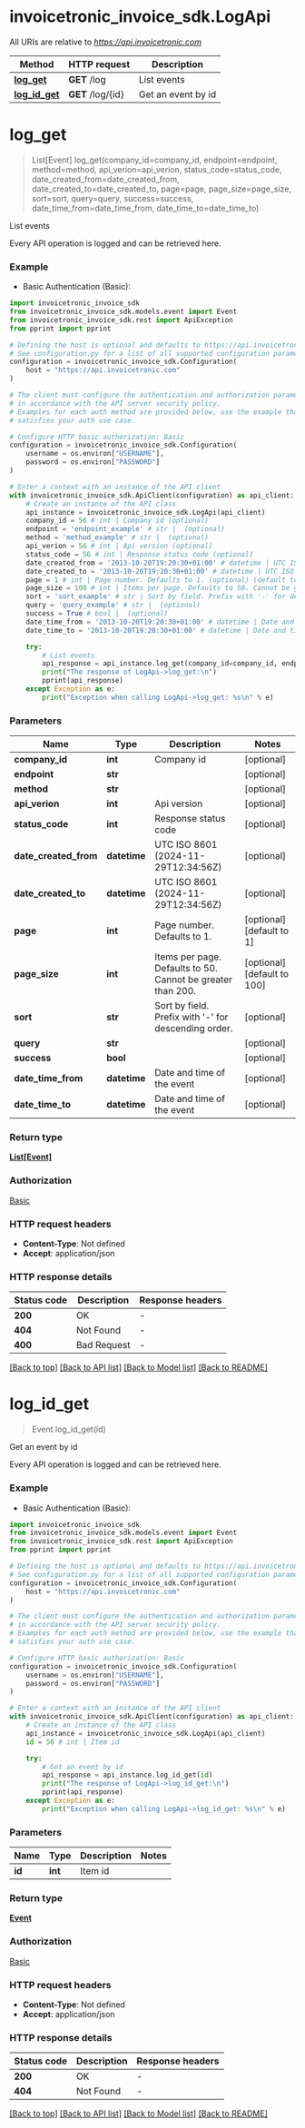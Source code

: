 # invoicetronic_invoice_sdk.LogApi

All URIs are relative to *https://api.invoicetronic.com*

Method | HTTP request | Description
------------- | ------------- | -------------
[**log_get**](LogApi.md#log_get) | **GET** /log | List events
[**log_id_get**](LogApi.md#log_id_get) | **GET** /log/{id} | Get an event by id


# **log_get**
> List[Event] log_get(company_id=company_id, endpoint=endpoint, method=method, api_verion=api_verion, status_code=status_code, date_created_from=date_created_from, date_created_to=date_created_to, page=page, page_size=page_size, sort=sort, query=query, success=success, date_time_from=date_time_from, date_time_to=date_time_to)

List events

Every API operation is logged and can be retrieved here.

### Example

* Basic Authentication (Basic):

```python
import invoicetronic_invoice_sdk
from invoicetronic_invoice_sdk.models.event import Event
from invoicetronic_invoice_sdk.rest import ApiException
from pprint import pprint

# Defining the host is optional and defaults to https://api.invoicetronic.com
# See configuration.py for a list of all supported configuration parameters.
configuration = invoicetronic_invoice_sdk.Configuration(
    host = "https://api.invoicetronic.com"
)

# The client must configure the authentication and authorization parameters
# in accordance with the API server security policy.
# Examples for each auth method are provided below, use the example that
# satisfies your auth use case.

# Configure HTTP basic authorization: Basic
configuration = invoicetronic_invoice_sdk.Configuration(
    username = os.environ["USERNAME"],
    password = os.environ["PASSWORD"]
)

# Enter a context with an instance of the API client
with invoicetronic_invoice_sdk.ApiClient(configuration) as api_client:
    # Create an instance of the API class
    api_instance = invoicetronic_invoice_sdk.LogApi(api_client)
    company_id = 56 # int | Company id (optional)
    endpoint = 'endpoint_example' # str |  (optional)
    method = 'method_example' # str |  (optional)
    api_verion = 56 # int | Api version (optional)
    status_code = 56 # int | Response status code (optional)
    date_created_from = '2013-10-20T19:20:30+01:00' # datetime | UTC ISO 8601 (2024-11-29T12:34:56Z) (optional)
    date_created_to = '2013-10-20T19:20:30+01:00' # datetime | UTC ISO 8601 (2024-11-29T12:34:56Z) (optional)
    page = 1 # int | Page number. Defaults to 1. (optional) (default to 1)
    page_size = 100 # int | Items per page. Defaults to 50. Cannot be greater than 200. (optional) (default to 100)
    sort = 'sort_example' # str | Sort by field. Prefix with '-' for descending order. (optional)
    query = 'query_example' # str |  (optional)
    success = True # bool |  (optional)
    date_time_from = '2013-10-20T19:20:30+01:00' # datetime | Date and time of the event (optional)
    date_time_to = '2013-10-20T19:20:30+01:00' # datetime | Date and time of the event (optional)

    try:
        # List events
        api_response = api_instance.log_get(company_id=company_id, endpoint=endpoint, method=method, api_verion=api_verion, status_code=status_code, date_created_from=date_created_from, date_created_to=date_created_to, page=page, page_size=page_size, sort=sort, query=query, success=success, date_time_from=date_time_from, date_time_to=date_time_to)
        print("The response of LogApi->log_get:\n")
        pprint(api_response)
    except Exception as e:
        print("Exception when calling LogApi->log_get: %s\n" % e)
```



### Parameters


Name | Type | Description  | Notes
------------- | ------------- | ------------- | -------------
 **company_id** | **int**| Company id | [optional] 
 **endpoint** | **str**|  | [optional] 
 **method** | **str**|  | [optional] 
 **api_verion** | **int**| Api version | [optional] 
 **status_code** | **int**| Response status code | [optional] 
 **date_created_from** | **datetime**| UTC ISO 8601 (2024-11-29T12:34:56Z) | [optional] 
 **date_created_to** | **datetime**| UTC ISO 8601 (2024-11-29T12:34:56Z) | [optional] 
 **page** | **int**| Page number. Defaults to 1. | [optional] [default to 1]
 **page_size** | **int**| Items per page. Defaults to 50. Cannot be greater than 200. | [optional] [default to 100]
 **sort** | **str**| Sort by field. Prefix with &#39;-&#39; for descending order. | [optional] 
 **query** | **str**|  | [optional] 
 **success** | **bool**|  | [optional] 
 **date_time_from** | **datetime**| Date and time of the event | [optional] 
 **date_time_to** | **datetime**| Date and time of the event | [optional] 

### Return type

[**List[Event]**](Event.md)

### Authorization

[Basic](../README.md#Basic)

### HTTP request headers

 - **Content-Type**: Not defined
 - **Accept**: application/json

### HTTP response details

| Status code | Description | Response headers |
|-------------|-------------|------------------|
**200** | OK |  -  |
**404** | Not Found |  -  |
**400** | Bad Request |  -  |

[[Back to top]](#) [[Back to API list]](../README.md#documentation-for-api-endpoints) [[Back to Model list]](../README.md#documentation-for-models) [[Back to README]](../README.md)

# **log_id_get**
> Event log_id_get(id)

Get an event by id

Every API operation is logged and can be retrieved here.

### Example

* Basic Authentication (Basic):

```python
import invoicetronic_invoice_sdk
from invoicetronic_invoice_sdk.models.event import Event
from invoicetronic_invoice_sdk.rest import ApiException
from pprint import pprint

# Defining the host is optional and defaults to https://api.invoicetronic.com
# See configuration.py for a list of all supported configuration parameters.
configuration = invoicetronic_invoice_sdk.Configuration(
    host = "https://api.invoicetronic.com"
)

# The client must configure the authentication and authorization parameters
# in accordance with the API server security policy.
# Examples for each auth method are provided below, use the example that
# satisfies your auth use case.

# Configure HTTP basic authorization: Basic
configuration = invoicetronic_invoice_sdk.Configuration(
    username = os.environ["USERNAME"],
    password = os.environ["PASSWORD"]
)

# Enter a context with an instance of the API client
with invoicetronic_invoice_sdk.ApiClient(configuration) as api_client:
    # Create an instance of the API class
    api_instance = invoicetronic_invoice_sdk.LogApi(api_client)
    id = 56 # int | Item id

    try:
        # Get an event by id
        api_response = api_instance.log_id_get(id)
        print("The response of LogApi->log_id_get:\n")
        pprint(api_response)
    except Exception as e:
        print("Exception when calling LogApi->log_id_get: %s\n" % e)
```



### Parameters


Name | Type | Description  | Notes
------------- | ------------- | ------------- | -------------
 **id** | **int**| Item id | 

### Return type

[**Event**](Event.md)

### Authorization

[Basic](../README.md#Basic)

### HTTP request headers

 - **Content-Type**: Not defined
 - **Accept**: application/json

### HTTP response details

| Status code | Description | Response headers |
|-------------|-------------|------------------|
**200** | OK |  -  |
**404** | Not Found |  -  |

[[Back to top]](#) [[Back to API list]](../README.md#documentation-for-api-endpoints) [[Back to Model list]](../README.md#documentation-for-models) [[Back to README]](../README.md)


